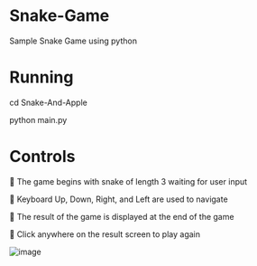 # Snake-Game
Sample Snake Game using python

# Running
cd Snake-And-Apple

python main.py

# Controls
🔴 The game begins with snake of length 3 waiting for user input

🔴 Keyboard Up, Down, Right, and Left are used to navigate

🔴 The result of the game is displayed at the end of the game

🔴 Click anywhere on the result screen to play again

![image](https://user-images.githubusercontent.com/50161305/124359943-75882e80-dbfd-11eb-9d89-46eeaace600e.png)
